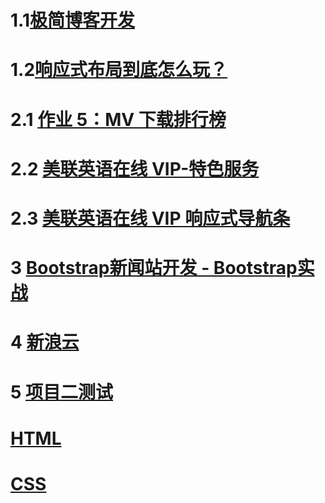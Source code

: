 # 1.1[极简博客开发](https://411426414.github.io/web/1/1.1)

# 1.2[响应式布局到底怎么玩？](https://411426414.github.io/web/1/1.2)

# 2.1 [作业 5：MV 下载排行榜](https://411426414.github.io/web/2/%E4%BD%9C%E4%B8%9A5%EF%BC%9AMV%E4%B8%8B%E8%BD%BD%E6%8E%92%E8%A1%8C%E6%A6%9C/)

# 2.2 [美联英语在线 VIP-特色服务](https://411426414.github.io/web/2/%E7%BE%8E%E8%81%94%E8%8B%B1%E8%AF%AD%E5%9C%A8%E7%BA%BFVIP-%E7%89%B9%E8%89%B2%E6%9C%8D%E5%8A%A1/)

# 2.3 [美联英语在线 VIP 响应式导航条](https://411426414.github.io/web/2/%E7%BE%8E%E8%81%94%E8%8B%B1%E8%AF%AD%E5%9C%A8%E7%BA%BFVIP%E5%93%8D%E5%BA%94%E5%BC%8F%E5%AF%BC%E8%88%AA%E6%9D%A1/)

# 3 [Bootstrap新闻站开发 - Bootstrap实战](https://411426414.github.io/web/3)

# 4 [新浪云](https://411426414.github.io/web/4/)

# 5 [项目二测试](https://411426414.github.io/web/5)

# [HTML](https://411426414.github.io/web/HTML.jpg)

# [CSS](https://411426414.github.io/web/CSS.svg)
